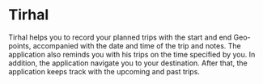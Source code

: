 # Tirhal
Tirhal helps you to record your planned trips with the start and end Geo-points, accompanied with the date and time of the trip and notes. The application also reminds you with his trips on the time specified by you. In addition, the application navigate you to your destination. After that, the application keeps track with the upcoming and past trips.

